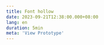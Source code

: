 ```yaml
---
title: Font hollow
date: 2023-09-21T12:38:00.000+08:00
lang: en
duration: 5min
meta: 'View Prototype'
---
```


<Title />

<FontHollow />

<br />

